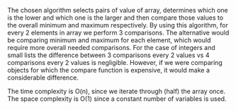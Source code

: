 The chosen algorithm selects pairs of value of array, determines which one is the lower and which one is the larger and then compare those values to the overall minimum and maximum respectively.
By using this algorithm, for every 2 elements in array we perform 3 comparisons. The alternative would be comparing minimum and maximum for each element, which would require more overall needed comparisons.
For the case of integers and small lists the difference between 3 comparisons every 2 values vs 4 comparisons every 2 values is negligible. 
However, if we were comparing objects for which the compare function is expensive, it would make a considerable difference.

The time complexity is O(n), since we iterate through (half) the array once. The space complexity is O(1) since a constant number of variables is used.